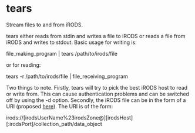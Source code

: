 # tears
Stream files to and from iRODS.

tears either reads from stdin and writes a file to iRODS or reads a file from iRODS and writes to stdout.  Basic usage for writing is:

file_making_program | tears /path/to/irods/file

or for reading:

tears -r /path/to/irods/file | file_receiving_program

Two things to note.  Firstly, tears will try to pick the best iRODS host to read or write from.  This can cause authentication problems and can be switched off by using the -d option.  Secondly, the iRODS file can be in the form of a URI (proposed [here](https://github.com/samtools/htslib/issues/229)).  The URI is of the form:

irods://[irodsUserName%23irodsZone@][irodsHost][:irodsPort]/collection_path/data_object





